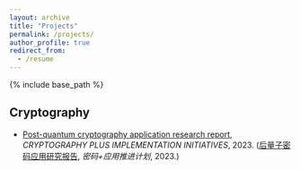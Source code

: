 ```yaml
---
layout: archive
title: "Projects"
permalink: /projects/
author_profile: true
redirect_from:
  - /resume
---
```


{% include base_path %}

## Cryptography

* [Post-quantum cryptography application research report](https://www.wosign.com/Docdownload/20231130.pdf), *CRYPTOGRAPHY PLUS IMPLEMENTATION INITIATIVES*, 2023. ([后量子密码应用研究报告](https://www.wosign.com/Docdownload/20231130.pdf), *密码+应用推进计划*, 2023.)

